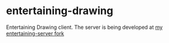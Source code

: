 # entertaining-drawing
Entertaining Drawing client.
The server is being developed at [my entertaining-server fork](https://github.com/Vrabbers/entertaining-server)
